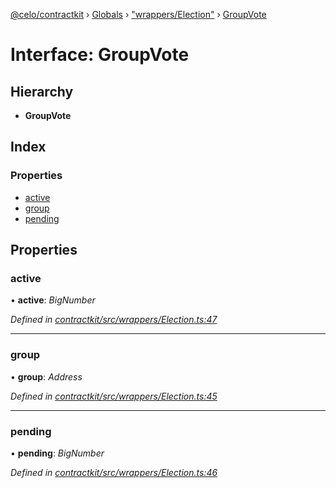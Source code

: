 [@celo/contractkit](../README.md) › [Globals](../globals.md) › ["wrappers/Election"](../modules/_wrappers_election_.md) › [GroupVote](_wrappers_election_.groupvote.md)

# Interface: GroupVote

## Hierarchy

* **GroupVote**

## Index

### Properties

* [active](_wrappers_election_.groupvote.md#active)
* [group](_wrappers_election_.groupvote.md#group)
* [pending](_wrappers_election_.groupvote.md#pending)

## Properties

###  active

• **active**: *BigNumber*

*Defined in [contractkit/src/wrappers/Election.ts:47](https://github.com/celo-org/celo-monorepo/blob/master/packages/sdk/contractkit/src/wrappers/Election.ts#L47)*

___

###  group

• **group**: *Address*

*Defined in [contractkit/src/wrappers/Election.ts:45](https://github.com/celo-org/celo-monorepo/blob/master/packages/sdk/contractkit/src/wrappers/Election.ts#L45)*

___

###  pending

• **pending**: *BigNumber*

*Defined in [contractkit/src/wrappers/Election.ts:46](https://github.com/celo-org/celo-monorepo/blob/master/packages/sdk/contractkit/src/wrappers/Election.ts#L46)*
